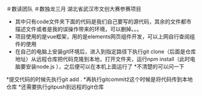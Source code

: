 ＃数读团队
＃数独龙三月
湖北省武汉市文创大赛参赛项目

* 其中只有code文件夹下面的代码是我们自己要写的源代码，其余的文件都市描述文件或者是我的误操作带来的环境，可以删掉。。。
* 项目使用的是vue框架，用的是elements网页组件开发，可以上网自行查阅组件的使用
* 在自己的电脑上安装git环境后，进入到指定路径下执行git clone（后面是仓库地址）从远程仓库把代码克隆到本地，打开文件夹，运行npm install（此时电脑要安装node.js ），之后便可以在本机上面运行了
*不清楚的可以问一下

*提交代码的时候先执行git add .
*再执行gitcommitž这个时候是将代码传到本地仓库
*还需要执行gitpush到远程的git仓库
